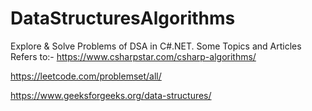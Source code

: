 # DataStructuresAlgorithms

Explore & Solve Problems of DSA in C#.NET.
Some Topics and Articles Refers to:-
https://www.csharpstar.com/csharp-algorithms/

https://leetcode.com/problemset/all/

https://www.geeksforgeeks.org/data-structures/
